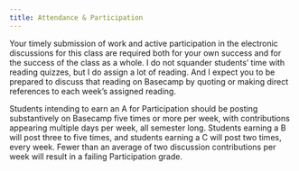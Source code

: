 ```yaml
---
title: Attendance & Participation
---
```


Your timely submission of work and active participation in the electronic discussions for this class
are required both for your own success and for the success of the class as a whole. I do not
squander students’ time with reading quizzes, but I do assign a lot of reading. And I expect you to
be prepared to discuss that reading on Basecamp by quoting or making direct references to each
week’s assigned reading.

Students intending to earn an A for Participation should be posting substantively on Basecamp five
times or more per week, with contributions appearing multiple days per week, all semester long.
Students earning a B will post three to five times, and students earning a C will post two times,
every week. Fewer than an average of two discussion contributions per week will result in a failing
Participation grade.
